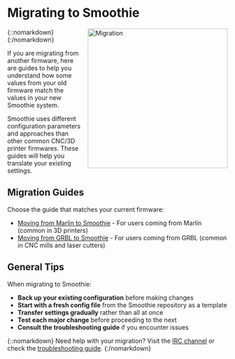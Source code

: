 
# Migrating to Smoothie

{::nomarkdown}
<a href="/images/migration.png">
  <img src="/images/migration.png" alt="Migration" style="float: right; margin-left: 1rem; width: 320px;"/>
</a>
{:/nomarkdown}

If you are migrating from another firmware, here are guides to help you understand how some values from your old firmware match the values in your new Smoothie system.

Smoothie uses different configuration parameters and approaches than other common CNC/3D printer firmwares. These guides will help you translate your existing settings.

## Migration Guides

Choose the guide that matches your current firmware:

- [Moving from Marlin to Smoothie](from-marlin) - For users coming from Marlin (common in 3D printers)
- [Moving from GRBL to Smoothie](from-grbl) - For users coming from GRBL (common in CNC mills and laser cutters)

## General Tips

When migrating to Smoothie:

- **Back up your existing configuration** before making changes
- **Start with a fresh config file** from the Smoothie repository as a template
- **Transfer settings gradually** rather than all at once
- **Test each major change** before proceeding to the next
- **Consult the troubleshooting guide** if you encounter issues

{::nomarkdown}
<sl-alert variant="neutral" open>
  <sl-icon slot="icon" name="info-circle"></sl-icon>
  Need help with your migration? Visit the <a href="irc">IRC channel</a> or check the <a href="troubleshooting">troubleshooting guide</a>.
</sl-alert>
{:/nomarkdown}
